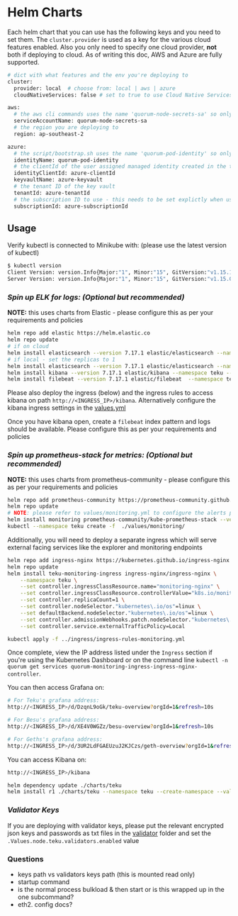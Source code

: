# Helm Charts

Each helm chart that you can use has the following keys and you need to set them. The `cluster.provider` is used as a key for the various cloud features enabled. Also you only need to specify one cloud provider, **not** both if deploying to cloud. As of writing this doc, AWS and Azure are fully supported.

```bash
# dict with what features and the env you're deploying to
cluster:
  provider: local  # choose from: local | aws | azure
  cloudNativeServices: false # set to true to use Cloud Native Services (SecretsManager and IAM for AWS; KeyVault & Managed Identities for Azure)

aws:
  # the aws cli commands uses the name 'quorum-node-secrets-sa' so only change this if you altered the name
  serviceAccountName: quorum-node-secrets-sa
  # the region you are deploying to
  region: ap-southeast-2

azure:
  # the script/bootstrap.sh uses the name 'quorum-pod-identity' so only change this if you altered the name
  identityName: quorum-pod-identity
  # the clientId of the user assigned managed identity created in the template
  identityClientId: azure-clientId
  keyvaultName: azure-keyvault
  # the tenant ID of the key vault
  tenantId: azure-tenantId
  # the subscription ID to use - this needs to be set explictly when using multi tenancy
  subscriptionId: azure-subscriptionId

```

## Usage

Verify kubectl is connected to Minikube with: (please use the latest version of kubectl)

```bash
$ kubectl version
Client Version: version.Info{Major:"1", Minor:"15", GitVersion:"v1.15.1", GitCommit:"4485c6f18cee9a5d3c3b4e523bd27972b1b53892", GitTreeState:"clean", BuildDate:"2019-07-18T09:18:22Z", GoVersion:"go1.12.5", Compiler:"gc", Platform:"linux/amd64"}
Server Version: version.Info{Major:"1", Minor:"15", GitVersion:"v1.15.0", GitCommit:"e8462b5b5dc2584fdcd18e6bcfe9f1e4d970a529", GitTreeState:"clean", BuildDate:"2019-06-19T16:32:14Z", GoVersion:"go1.12.5", Compiler:"gc", Platform:"linux/amd64"}
```

### _Spin up ELK for logs: (Optional but recommended)_

**NOTE:** this uses charts from Elastic - please configure this as per your requirements and policies

```bash
helm repo add elastic https://helm.elastic.co
helm repo update
# if on cloud
helm install elasticsearch --version 7.17.1 elastic/elasticsearch --namespace teku --create-namespace --values ./values/elasticsearch.yml
# if local - set the replicas to 1
helm install elasticsearch --version 7.17.1 elastic/elasticsearch --namespace teku --create-namespace --values ./values/elasticsearch.yml --set replicas=1 --set minimumMasterNodes=1
helm install kibana --version 7.17.1 elastic/kibana --namespace teku --values ./values/kibana.yml
helm install filebeat --version 7.17.1 elastic/filebeat  --namespace teku --values ./values/filebeat.yml
```

Please also deploy the ingress (below) and the ingress rules to access kibana on path `http://<INGRESS_IP>/kibana`.
Alternatively configure the kibana ingress settings in the [values.yml](./values/kibana.yml)

Once you have kibana open, create a `filebeat` index pattern and logs should be available. Please configure this as
per your requirements and policies

### _Spin up prometheus-stack for metrics: (Optional but recommended)_

**NOTE:** this uses charts from prometheus-community - please configure this as per your requirements and policies

```bash
helm repo add prometheus-community https://prometheus-community.github.io/helm-charts
helm repo update
# NOTE: please refer to values/monitoring.yml to configure the alerts per your requirements ie slack, email etc
helm install monitoring prometheus-community/kube-prometheus-stack --version 39.10.0 --namespace=teku --create-namespace --values ./values/monitoring.yml --wait
kubectl --namespace teku create -f  ./values/monitoring/
```

Additionally, you will need to deploy a separate ingress which will serve external facing services like the explorer and monitoring endpoints

```bash
helm repo add ingress-nginx https://kubernetes.github.io/ingress-nginx
helm repo update
helm install teku-monitoring-ingress ingress-nginx/ingress-nginx \
    --namespace teku \
    --set controller.ingressClassResource.name="monitoring-nginx" \
    --set controller.ingressClassResource.controllerValue="k8s.io/monitoring-ingress-nginx" \
    --set controller.replicaCount=1 \
    --set controller.nodeSelector."kubernetes\.io/os"=linux \
    --set defaultBackend.nodeSelector."kubernetes\.io/os"=linux \
    --set controller.admissionWebhooks.patch.nodeSelector."kubernetes\.io/os"=linux \
    --set controller.service.externalTrafficPolicy=Local

kubectl apply -f ../ingress/ingress-rules-monitoring.yml
```

Once complete, view the IP address listed under the `Ingress` section if you're using the Kubernetes Dashboard
or on the command line `kubectl -n quorum get services quorum-monitoring-ingress-ingress-nginx-controller`.

You can then access Grafana on: 
```bash
# For Teku's grafana address:
http://<INGRESS_IP>/d/DzqnL9oGk/teku-overview?orgId=1&refresh=10s

# For Besu's grafana address:
http://<INGRESS_IP>/d/XE4V0WGZz/besu-overview?orgId=1&refresh=10s

# For Geths's grafana address:
http://<INGRESS_IP>/d/3UR2LdFGAEUzuJ2KJCzs/geth-overview?orgId=1&refresh=10s
```

You can access Kibana on:
```bash
http://<INGRESS_IP>/kibana
```

```bash
helm dependency update ./charts/teku
helm install r1 ./charts/teku --namespace teku --create-namespace --values ./values/teku_besu.yml
```

### _Validator Keys_
If you are deploying with validator keys, please put the relevant encrypted json keys and passwords as txt files in the [validator](../helm/charts/teku/validator/) folder and set the `.Values.node.teku.validators.enabled` value

### Questions
- keys path vs validators keys path (this is mounted read only)
- startup command
- is the normal process bulkload & then start or is this wrapped up in the one subcommand?
- eth2. config docs?
